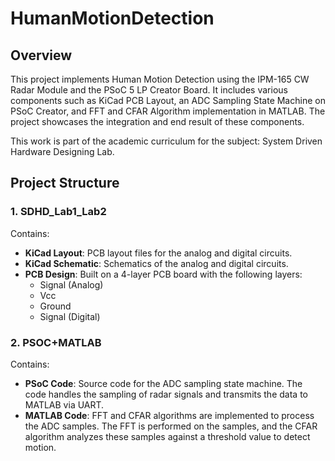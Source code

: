# HumanMotionDetection

## Overview

This project implements Human Motion Detection using the IPM-165 CW Radar Module and the PSoC 5 LP Creator Board. It includes various components such as KiCad PCB Layout, an ADC Sampling State Machine on PSoC Creator, and FFT and CFAR Algorithm implementation in MATLAB. The project showcases the integration and end result of these components.

This work is part of the academic curriculum for the subject: System Driven Hardware Designing Lab.

## Project Structure

### 1. SDHD_Lab1_Lab2

Contains:
- **KiCad Layout**: PCB layout files for the analog and digital circuits.
- **KiCad Schematic**: Schematics of the analog and digital circuits.
- **PCB Design**: Built on a 4-layer PCB board with the following layers:
  - Signal (Analog)
  - Vcc
  - Ground
  - Signal (Digital)

### 2. PSOC+MATLAB

Contains:
- **PSoC Code**: Source code for the ADC sampling state machine. The code handles the sampling of radar signals and transmits the data to MATLAB via UART.
- **MATLAB Code**: FFT and CFAR algorithms are implemented to process the ADC samples. The FFT is performed on the samples, and the CFAR algorithm analyzes these samples against a threshold value to detect motion.
